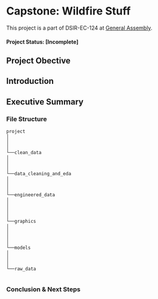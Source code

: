 # Capstone: Wildfire Stuff

This project is a part of DSIR-EC-124 at [General Assembly](https://generalassemb.ly/). 

#### Project Status: [Incomplete]

## Project Obective


## Introduction


## Executive Summary


### File Structure

```
project
│   
│
│
└──clean_data
│     
│         
│   
└──data_cleaning_and_eda
│    
│  
│
└──engineered_data
│     
│
│
│
└──graphics
│     
│      
│    
│          
└──models
│     
│  
│ 
└──raw_data
      

```

### Conclusion & Next Steps

